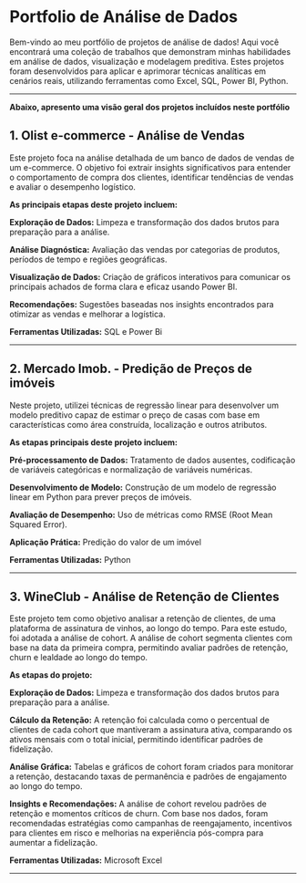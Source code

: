 # **Portfolio de Análise de Dados**
Bem-vindo ao meu portfólio de projetos de análise de dados! Aqui você encontrará uma coleção de trabalhos que demonstram minhas habilidades em análise de dados, visualização e modelagem preditiva. 
Estes projetos foram desenvolvidos para aplicar e aprimorar técnicas analíticas em cenários reais, utilizando ferramentas como Excel, SQL, Power BI, Python.
______________________________________________________________________________________________________________________________________________________________________________
**Abaixo, apresento uma visão geral dos projetos incluídos neste portfólio**

## **1. Olist e-commerce - Análise de Vendas**
Este projeto foca na análise detalhada de um banco de dados de vendas de um e-commerce. O objetivo foi extrair insights significativos para entender o comportamento de compra dos clientes, identificar tendências de vendas e avaliar o desempenho logístico.

**As principais etapas deste projeto incluem:**

**Exploração de Dados:** Limpeza e transformação dos dados brutos para preparação para a análise.

**Análise Diagnóstica:** Avaliação das vendas por categorias de produtos, períodos de tempo e regiões geográficas.

**Visualização de Dados:** Criação de gráficos interativos para comunicar os principais achados de forma clara e eficaz usando Power BI.

**Recomendações:** Sugestões baseadas nos insights encontrados para otimizar as vendas e melhorar a logística.

**Ferramentas Utilizadas:** SQL e Power Bi
________________________________________________________________________________________________________________________________________________________________________
## **2. Mercado Imob. - Predição de Preços de imóveis**
Neste projeto, utilizei técnicas de regressão linear para desenvolver um modelo preditivo capaz de estimar o preço de casas com base em características como área construída, localização e outros atributos.

**As etapas principais deste projeto incluem:**

**Pré-processamento de Dados:** Tratamento de dados ausentes, codificação de variáveis categóricas e normalização de variáveis numéricas.

**Desenvolvimento de Modelo:** Construção de um modelo de regressão linear em Python para prever preços de imóveis.

**Avaliação de Desempenho:** Uso de métricas como RMSE (Root Mean Squared Error).

**Aplicação Prática:** Predição do valor de um imóvel 

**Ferramentas Utilizadas:** Python
______________________________________________________________________________________________________________________________________________________________________________
## **3. WineClub - Análise de Retenção de Clientes**

Este projeto tem como objetivo analisar a retenção de clientes, de uma plataforma de assinatura de vinhos, ao longo do tempo. Para este estudo, foi adotada a análise de cohort. A análise de cohort segmenta clientes com base na data da primeira compra, permitindo avaliar padrões de retenção, churn e lealdade ao longo do tempo.

**As etapas do projeto:** 

**Exploração de Dados:** Limpeza e transformação dos dados brutos para preparação para a análise.

**Cálculo da Retenção:** A retenção foi calculada como o percentual de clientes de cada cohort que mantiveram a assinatura ativa, comparando os ativos mensais com o total inicial, permitindo identificar padrões de fidelização.

**Análise Gráfica:** Tabelas e gráficos de cohort foram criados para monitorar a retenção, destacando taxas de permanência e padrões de engajamento ao longo do tempo.

**Insights e Recomendações:** A análise de cohort revelou padrões de retenção e momentos críticos de churn. Com base nos dados, foram recomendadas estratégias como campanhas de reengajamento, incentivos para clientes em risco e melhorias na experiência pós-compra para aumentar a fidelização.

**Ferramentas Utilizadas:** Microsoft Excel
______________________________________________________________________________________________________________________________________________________________________________
